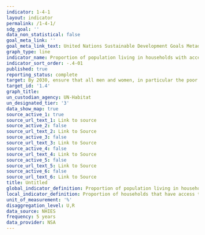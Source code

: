 ```yaml
---
indicator: 1-4-1
layout: indicator
permalink: /1-4-1/
sdg_goal: ''
data_non_statistical: false
goal_meta_link: ''
goal_meta_link_text: United Nations Sustainable Development Goals Metadata
graph_type: line
indicator_name: Proportion of population living in households with access to basic services
indicator_sort_order: -.4-01
published: true
reporting_status: complete
target: By 2030, ensure that all men and women, in particular the poor and the vulnerable, have equal rights to economic resources, as well as access to basic services, ownership and control over land and other forms of property, inheritance, natural resources, appropriate new technology and financial services, including microfinance
target_id: '1.4'
graph_title: 
un_custodian_agency: UN-Habitat
un_designated_tier: '3'
data_show_map: true
source_active_1: true
source_url_text_1: Link to source
source_active_2: false
source_url_text_2: Link to Source
source_active_3: false
source_url_text_3: Link to Source
source_active_4: false
source_url_text_4: Link to Source
source_active_5: false
source_url_text_5: Link to Source
source_active_6: false
source_url_text_6: Link to Source
title: Untitled
global_indicator_definition: Proportion of population living in households with access to basic services
local_indicator_definition: Proportion of households that have access to all services (water, sanitation, transport, information)
unit_of_measurement: '%'
disaggregation_level: U,R
data_source: NHIES
frequency: 5 years
data_provider: NSA
---
```

